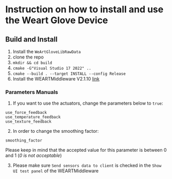 # Instruction on how to install and use the Weart Glove Device

## Build and Install

1. Install the `WeArtGloveLibRawData`
2. clone the repo
3. `mkdir && cd build`
4. `cmake -G"Visual Studio 17 2022" ..`
5. `cmake --build . --target INSTALL --config Release`
6. Install the WEARTMiddleware V2.1.10 [link](https://istitutoitalianotecnologia.sharepoint.com/:f:/r/sites/DynamicInteractionControl/Documenti%20condivisi/Telexistence/WEART%20Haptic%20Glove/Middleware?csf=1&web=1&e=sbJScy)

### Parameters Manuals

1. If you want to use the actuators, change the parameters below to `true`:

```text
use_force_feedback
use_temperature_feedback 
use_texture_feedback
```

2. In order to change the smoothing factor:

```text
smoothing_factor
```

Please keep in mind that the accepted value for this parameter is between 0 and 1 (_0 is not acceptable_)

3. Please make sure `Send sensors data to client` is checked in the `Show UI test panel` of the WEARTMiddleware
